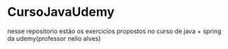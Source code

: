 # CursoJavaUdemy
nesse repositorio estão os exercicios propostos no curso de java + spring da udemy(professor nelio alves)
